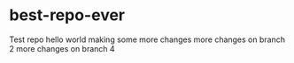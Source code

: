 # best-repo-ever
Test repo
hello world
making some more changes
more changes on branch 2
more changes on branch 4


